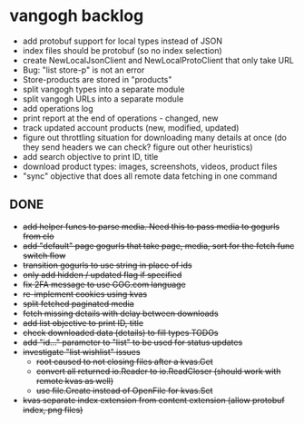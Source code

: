 # vangogh backlog

- add protobuf support for local types instead of JSON  
- index files should be protobuf (so no index selection)
- create NewLocalJsonClient and NewLocalProtoClient that only take URL
- Bug: "list store-p" is not an error
- Store-products are stored in "products"
- split vangogh types into a separate module
- split vangogh URLs into a separate module
- add operations log
- print report at the end of operations - changed, new
- track updated account products (new, modified, updated)
- figure out throttling situation for downloading many details at once (do they send headers we can check? figure out other heuristics)
- add search objective to print ID, title
- download product types: images, screenshots, videos, product files
- "sync" objective that does all remote data fetching in one command

## DONE

- ~~add helper funcs to parse media. Need this to pass media to gogurls from clo~~
- ~~add "default" page gogurls that take page, media, sort for the fetch func switch flow~~
- ~~transition gogurls to use string in place of ids~~
- ~~only add hidden / updated flag if specified~~
- ~~fix 2FA message to use GOG.com language~~
- ~~re-implement cookies using kvas~~
- ~~split fetched paginated media~~
- ~~fetch missing details with delay between downloads~~
- ~~add list objective to print ID, title~~
- ~~check downloaded data (details) to fill types TODOs~~
- ~~add "id..." parameter to "list" to be used for status updates~~
- ~~investigate "list wishlist" issues~~
  - ~~root caused to not closing files after a kvas.Get~~
  - ~~convert all returned io.Reader to io.ReadCloser (should work with remote kvas as well)~~
  - ~~use file.Create instead of OpenFile for kvas.Set~~
- ~~kvas separate index extension from content extension (allow protobuf index, png files)~~